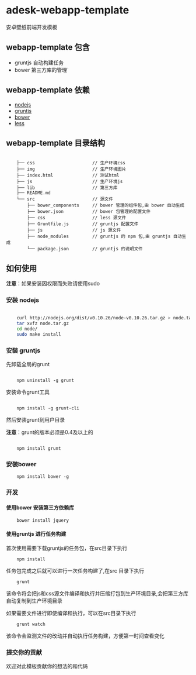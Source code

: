 adesk-webapp-template
=====================

安卓壁纸前端开发模板


## webapp-template 包含

- gruntjs 自动构建任务
- bower 第三方库的管理`

## webapp-template 依赖

- [nodejs](http://nodejs.org)
- [gruntjs](http://gruntjs.org)
- [bower](http://bower.io)
- [less](http://lesscss.net)

## webapp-template 目录结构


```
    
    ├── css                      // 生产环境css     
    ├── img                      // 生产环境图片
    ├── index.html               // 测试html
    ├── js                       // 生产环境js
    ├── lib                      // 第三方库
    ├── README.md                
    └── src                      // 源文件
        ├── bower_components     // bower 管理的组件包,由 bower 自动生成
        ├── bower.json           // bower 包管理的配置文件
        ├── css                  // less 源文件 
        ├── Gruntfile.js         // gruntjs 配置文件
        ├── js                   // js 源文件
        ├── node_modules         // gruntjs 的 npm 包,由 gruntjs 自动生成
        └── package.json         // gruntjs 的说明文件

```


## 如何使用

**注意**：如果安装因权限而失败请使用sudo

### 安装 nodejs

```sh
    
    curl http://nodejs.org/dist/v0.10.26/node-v0.10.26.tar.gz > node.tar.gz
    tar xvfz node.tar.gz
    cd node/
    sudo make install

```

### 安装 gruntjs


先卸载全局的grunt

```

    npm uninstall -g grunt

```

安装命令grunt工具

```shell

    npm install -g grunt-cli

```

然后安装grunt到用户目录

**注意**：grunt的版本必须是0.4及以上的

```shell

    npm install grunt

```


### 安装bower


```
    npm install bower -g 

```


### 开发

#### 使用bower 安装第三方依赖库

```
    bower install jquery

```

#### 使用gruntjs 进行任务构建

首次使用需要下载gruntjs的任务包，在src目录下执行

```
    npm install 

```

任务包完成之后就可以进行一次任务构建了,在src 目录下执行

```
    grunt

```

该命令将会把js和css源文件编译和执行并压缩打包到生产环境目录,会把第三方库自动复制到生产环境目录


如果需要文件进行即使编译和执行，可以在src目录下执行

```
    grunt watch    

```

该命令会监测文件的改动并自动执行任务构建，方便第一时间查看变化


### 提交你的贡献

欢迎对此模板贡献你的想法的和代码
